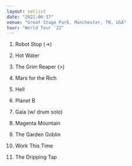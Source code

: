 ```yaml
---
layout: setlist
date: "2022-06-17"
venue: "Great Stage Park, Manchester, TN, USA"
tour: "World Tour '22"
---
```



 1. Robot Stop 
    (->)

 2. Hot Water

 3. The Grim Reaper 
    (>)

 4. Mars for the Rich

 5. Hell

 6. Planet B

 7. Gaia
    (w/ drum solo)

 8. Magenta Mountain

 9. The Garden Goblin

10. Work This Time

11. The Dripping Tap


